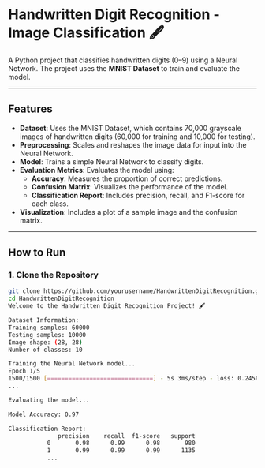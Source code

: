 # Handwritten Digit Recognition - Image Classification 🖋️

A Python project that classifies handwritten digits (0–9) using a Neural Network. The project uses the **MNIST Dataset** to train and evaluate the model.

---

## Features

- **Dataset**: Uses the MNIST Dataset, which contains 70,000 grayscale images of handwritten digits (60,000 for training and 10,000 for testing).
- **Preprocessing**: Scales and reshapes the image data for input into the Neural Network.
- **Model**: Trains a simple Neural Network to classify digits.
- **Evaluation Metrics**: Evaluates the model using:
  - **Accuracy**: Measures the proportion of correct predictions.
  - **Confusion Matrix**: Visualizes the performance of the model.
  - **Classification Report**: Includes precision, recall, and F1-score for each class.
- **Visualization**: Includes a plot of a sample image and the confusion matrix.

---

## How to Run

### 1. Clone the Repository
```bash
git clone https://github.com/yourusername/HandwrittenDigitRecognition.git
cd HandwrittenDigitRecognition
Welcome to the Handwritten Digit Recognition Project! 🖋️

Dataset Information:
Training samples: 60000
Testing samples: 10000
Image shape: (28, 28)
Number of classes: 10

Training the Neural Network model...
Epoch 1/5
1500/1500 [==============================] - 5s 3ms/step - loss: 0.2456 - accuracy: 0.9265 - val_loss: 0.1234 - val_accuracy: 0.9645
...

Evaluating the model...

Model Accuracy: 0.97

Classification Report:
              precision    recall  f1-score   support
           0       0.98      0.99      0.98       980
           1       0.99      0.99      0.99      1135
           ...